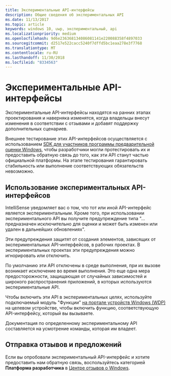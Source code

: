 ```yaml
---
title: Экспериментальные API-интерфейсы
description: Общие сведения об экспериментальных API
ms.date: 11/13/2017
ms.topic: article
keywords: windows 10, uwp, экспериментальный, api
ms.localizationpriority: medium
ms.openlocfilehash: 9d6e236368134086081141e220088358f4897033
ms.sourcegitcommit: d2517e522cacc5240f7dffd5bc1eaa278e3f7768
ms.translationtype: MT
ms.contentlocale: ru-RU
ms.lasthandoff: 11/30/2018
ms.locfileid: "8334563"
---
```

# <a name="experimental-apis"></a>Экспериментальные API-интерфейсы

Экспериментальные API-интерфейсы находятся на ранних этапах проектирования и наверняка изменятся, когда владельцы внесут изменения в соответствии с отзывами и добавят поддержку дополнительных сценариев.

Внешнее тестирование этих API-интерфейсов осуществляется с использованием [SDK для участников программы предварительной оценки Windows](https://www.microsoft.com/en-us/software-download/windowsinsiderpreviewSDK), чтобы разработчики могли протестировать их и предоставить обратную связь до того, как эти API станут частью официальной платформы. На этапе тестирования гарантировать стабильность или выполнение соответствующих обязательств невозможно.

## <a name="consuming-experimental-apis"></a>Использование экспериментальных API-интерфейсов
IntelliSense уведомляет вас о том, что тот или иной API-интерфейс является экспериментальным. Кроме того, при использовании экспериментального API вы получите предупреждение типа "... предназначен исключительно для оценки и может быть изменен или удален в дальнейших обновлениях".

Эти предупреждения защитят от создания элементов, зависящих от экспериментальных API-интерфейсов, в рабочих проектах. В экспериментальных проектах эти предупреждения можно игнорировать или отключить.

По умолчанию эти API отключены в среде выполнения, при их вызове возникает исключение во время выполнения. Это еще одна мера предосторожности, защищающая от случайных зависимостей и широкого распространения приложений, в которых используются экспериментальные API.

Чтобы включить эти API в экспериментальных целях, используйте подключаемый модуль "Функции" [на портале устройств Windows (WDP)](https://docs.microsoft.com/en-us/windows/uwp/debug-test-perf/device-portal) на целевом устройстве, чтобы включить функцию, соответствующую API-интерфейсу, который вы вызываете.

Документация по определенному экспериментальному API составляется на усмотрение команды, которая им владеет.

## <a name="providing-feedback"></a>Отправка отзывов и предложений

Если вы опробовали экспериментальный API-интерфейс и хотите предоставить нам обратную связь, воспользуйтесь категорией **Платформа разработчика** в [Центре отзывов о Windows](https://support.microsoft.com/en-us/help/4021566/windows-10-send-feedback-to-microsoft-with-feedback-hub-app).